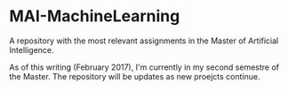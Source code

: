 # MAI-MachineLearning

A repository with the most relevant assignments in the Master of Artificial Intelligence.

As of this writing (February 2017), I'm currently in my second semestre of the Master. The repository will be updates as new proejcts continue.
